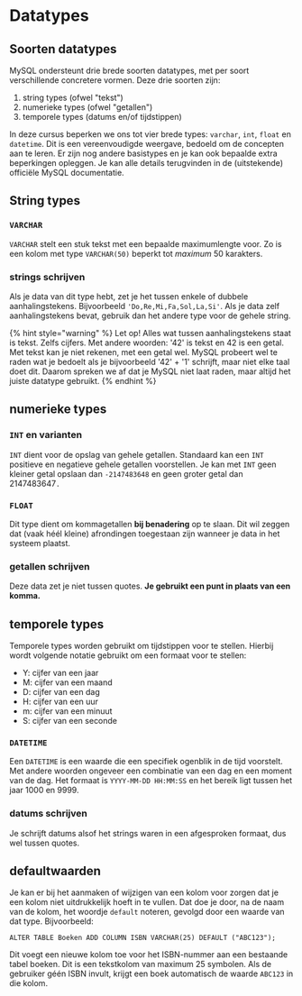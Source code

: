 # Datatypes

## Soorten datatypes

MySQL ondersteunt drie brede soorten datatypes, met per soort verschillende concretere vormen. Deze drie soorten zijn:

1. string types (ofwel "tekst")
2. numerieke types (ofwel "getallen")
3. temporele types (datums en/of tijdstippen)

In deze cursus beperken we ons tot vier brede types: `varchar`, `int`, `float` en `datetime`. Dit is een vereenvoudigde weergave, bedoeld om de concepten aan te leren. Er zijn nog andere basistypes en je kan ook bepaalde extra beperkingen opleggen. Je kan alle details terugvinden in de (uitstekende) officiële MySQL documentatie.

## String types

### `VARCHAR`

`VARCHAR` stelt een stuk tekst met een bepaalde maximumlengte voor. Zo is een kolom met type `VARCHAR(50)` beperkt tot _maximum_ 50 karakters.

### strings schrijven

Als je data van dit type hebt, zet je het tussen enkele of dubbele aanhalingstekens. Bijvoorbeeld `'Do,Re,Mi,Fa,Sol,La,Si'`. Als je data zelf aanhalingstekens bevat, gebruik dan het andere type voor de gehele string.

{% hint style="warning" %}
Let op! Alles wat tussen aanhalingstekens staat is tekst. Zelfs cijfers. Met andere woorden: '42' is tekst en 42 is een getal. Met tekst kan je niet rekenen, met een getal wel. MySQL probeert wel te raden wat je bedoelt als je bijvoorbeeld '42' + '1' schrijft, maar niet elke taal doet dit. Daarom spreken we af dat je MySQL niet laat raden, maar altijd het juiste datatype gebruikt.
{% endhint %}

## numerieke types

### `INT` en varianten

`INT` dient voor de opslag van gehele getallen. Standaard kan een `INT` positieve en negatieve gehele getallen voorstellen. Je kan met `INT` geen kleiner getal opslaan dan `-2147483648` en geen groter getal dan 2147483647`.`

### `FLOAT`

Dit type dient om kommagetallen **bij benadering** op te slaan. Dit wil zeggen dat (vaak héél kleine) afrondingen toegestaan zijn wanneer je data in het systeem plaatst.

### getallen schrijven

Deze data zet je niet tussen quotes. **Je gebruikt een punt in plaats van een komma.**

## temporele types

Temporele types worden gebruikt om tijdstippen voor te stellen. Hierbij wordt volgende notatie gebruikt om een formaat voor te stellen:

* Y: cijfer van een jaar
* M: cijfer van een maand
* D: cijfer van een dag
* H: cijfer van een uur
* m: cijfer van een minuut
* S: cijfer van een seconde

### `DATETIME`

Een `DATETIME` is een waarde die een specifiek ogenblik in de tijd voorstelt. Met andere woorden ongeveer een combinatie van een dag en een moment van de dag. Het formaat is `YYYY-MM-DD HH:MM:SS` en het bereik ligt tussen het jaar 1000 en 9999.

### datums schrijven

Je schrijft datums alsof het strings waren in een afgesproken formaat, dus wel tussen quotes.

## defaultwaarden

Je kan er bij het aanmaken of wijzigen van een kolom voor zorgen dat je een kolom niet uitdrukkelijk hoeft in te vullen. Dat doe je door, na de naam van de kolom, het woordje `default` noteren, gevolgd door een waarde van dat type. Bijvoorbeeld:

```
ALTER TABLE Boeken ADD COLUMN ISBN VARCHAR(25) DEFAULT ("ABC123");
```

Dit voegt een nieuwe kolom toe voor het ISBN-nummer aan een bestaande tabel boeken. Dit is een tekstkolom van maximum 25 symbolen. Als de gebruiker géén ISBN invult, krijgt een boek automatisch de waarde `ABC123` in die kolom.
